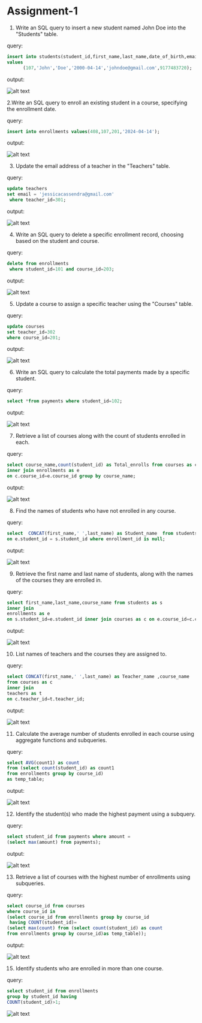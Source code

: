 # Assignment-1

1. Write an SQL query to insert a new student named John Doe into the "Students" table.

query:

```sql
insert into students(student_id,first_name,last_name,date_of_birth,email,Phone_number)
values
      (107,'John','Doe','2000-04-14','johndoe@gmail.com',9177483720);
```

output:

![alt text](image.png)

2.Write an SQL query to enroll an existing student in a course, specifying the enrollment date.

query:

```sql
insert into enrollments values(408,107,201,'2024-04-14');
```

output:

![alt text](image-1.png)

3. Update the email address of a teacher in the "Teachers" table.

query:

```sql
update teachers
set email = 'jessicacassendra@gmail.com'
 where teacher_id=301;
```

output:

![alt text](image-2.png)

4. Write an SQL query to delete a specific enrollment record, choosing based on the student and course.

query:

```sql
delete from enrollments
 where student_id=101 and course_id=203;
```

output:

![alt text](image-3.png)

5. Update a course to assign a specific teacher using the "Courses" table.

query:

```sql
update courses
set teacher_id=302
where course_id=201;
```

output:

![alt text](image-4.png)

6. Write an SQL query to calculate the total payments made by a specific student.

query:

```sql
select *from payments where student_id=102;
```

output:

![alt text](image-5.png)

7. Retrieve a list of courses along with the count of students enrolled in each.

query:

```sql
select course_name,count(student_id) as Total_enrolls from courses as c
inner join enrollments as e
on c.course_id=e.course_id group by course_name;
```

output:

![alt text](image-6.png)

8. Find the names of students who have not enrolled in any course.

query:

```sql
select  CONCAT(first_name,' ',last_name) as Student_name  from students as e left join enrollments as s
on e.student_id = s.student_id where enrollment_id is null;
```

output:

![alt text](image-7.png)

9. Retrieve the first name and last name of students, along with the names of the courses they are enrolled in.

query:

```sql
select first_name,last_name,course_name from students as s
inner join
enrollments as e
on s.student_id=e.student_id inner join courses as c on e.course_id=c.course_id;
```

output:

![alt text](image-8.png)

10. List names of teachers and the courses they are assigned to.

query:

```sql
select CONCAT(first_name,' ',last_name) as Teacher_name ,course_name
from courses as c
inner join
teachers as t
on c.teacher_id=t.teacher_id;
```

output:

![alt text](image-9.png)

11. Calculate the average number of students enrolled in each course using aggregate functions and subqueries.

query:

```sql
select AVG(count1) as count
from (select count(student_id) as count1
from enrollments group by course_id)
as temp_table;
```

output:

![alt text](image-12.png)

12. Identify the student(s) who made the highest payment using a subquery.

query:

```sql
select student_id from payments where amount =
(select max(amount) from payments);
```

output:

![alt text](image-13.png)

13. Retrieve a list of courses with the highest number of enrollments using subqueries.

query:

```sql
select course_id from courses
where course_id in
(select course_id from enrollments group by course_id
 having COUNT(student_id)=
(select max(count) from (select count(student_id) as count
from enrollments group by course_id)as temp_table));
```

output:

![alt text](image-14.png)

15. Identify students who are enrolled in more than one course.

query:

```sql
select student_id from enrollments
group by student_id having
COUNT(student_id)>1;
```

![alt text](image-11.png)
